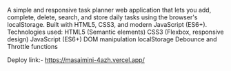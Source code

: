 A simple and responsive task planner web application that lets you add, complete, delete, search, and store daily tasks using the browser's localStorage. Built with HTML5, CSS3, and modern JavaScript (ES6+).
Technologies used:
HTML5 (Semantic elements)
CSS3 (Flexbox, responsive design)
JavaScript (ES6+)
DOM manipulation
localStorage
Debounce and Throttle functions

Deploy link:- https://masaimini-4azh.vercel.app/

